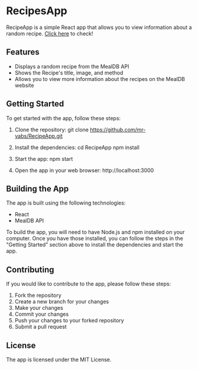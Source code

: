 # RecipesApp 

RecipeApp is a simple React app that allows you to view information about a random recipe. [Click here](htttps://mr-vabs.github.io/RecipeApp) to check!

## Features

* Displays a random recipe from the MealDB API
* Shows the Recipe's title, image, and method
* Allows you to view more information about the recipes on the MealDB website

## Getting Started

To get started with the app, follow these steps:

1. Clone the repository:
git clone https://github.com/mr-vabs/RecipeApp.git


2. Install the dependencies:
cd RecipeApp npm install


3. Start the app:
npm start


4. Open the app in your web browser:
http://localhost:3000


## Building the App

The app is built using the following technologies:

* React
* MealDB API

To build the app, you will need to have Node.js and npm installed on your computer. Once you have those installed, you can follow the steps in the "Getting Started" section above to install the dependencies and start the app.

## Contributing

If you would like to contribute to the app, please follow these steps:

1. Fork the repository
2. Create a new branch for your changes
3. Make your changes
4. Commit your changes
5. Push your changes to your forked repository
6. Submit a pull request

## License

The app is licensed under the MIT License.
